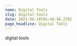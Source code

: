 ```yaml
---
name: Digital Tools
slug: digital-tools
date: 2021-06-18T05:46:46.276Z
page_headline: Digital Tools
---
```

digital tools